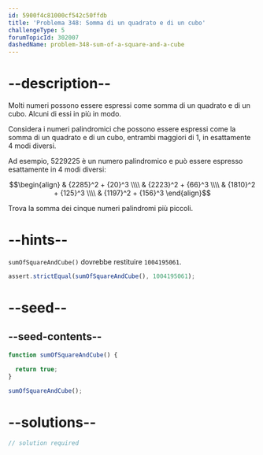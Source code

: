 ```yaml
---
id: 5900f4c81000cf542c50ffdb
title: 'Problema 348: Somma di un quadrato e di un cubo'
challengeType: 5
forumTopicId: 302007
dashedName: problem-348-sum-of-a-square-and-a-cube
---
```


# --description--

Molti numeri possono essere espressi come somma di un quadrato e di un cubo. Alcuni di essi in più in modo.

Considera i numeri palindromici che possono essere espressi come la somma di un quadrato e di un cubo, entrambi maggiori di 1, in esattamente 4 modi diversi.

Ad esempio, 5229225 è un numero palindromico e può essere espresso esattamente in 4 modi diversi:

$$\begin{align}   & {2285}^2 + {20}^3 \\\\
  & {2223}^2 + {66}^3 \\\\   & {1810}^2 + {125}^3 \\\\
  & {1197}^2 + {156}^3 \end{align}$$

Trova la somma dei cinque numeri palindromi più piccoli.

# --hints--

`sumOfSquareAndCube()` dovrebbe restituire `1004195061`.

```js
assert.strictEqual(sumOfSquareAndCube(), 1004195061);
```

# --seed--

## --seed-contents--

```js
function sumOfSquareAndCube() {

  return true;
}

sumOfSquareAndCube();
```

# --solutions--

```js
// solution required
```
